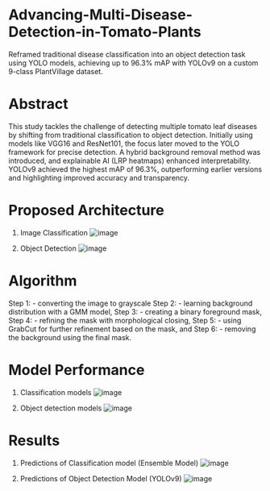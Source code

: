 # Advancing-Multi-Disease-Detection-in-Tomato-Plants
Reframed traditional disease classification into an object detection task using YOLO models, achieving up to 96.3% mAP with YOLOv9 on a custom 9-class PlantVillage dataset.

# Abstract
This study tackles the challenge of detecting multiple tomato leaf diseases by shifting from traditional classification to object detection. Initially using models like VGG16 and ResNet101, the focus later moved to the YOLO framework for precise detection. A hybrid background removal method was introduced, and explainable AI (LRP heatmaps) enhanced interpretability. YOLOv9 achieved the highest mAP of 96.3%, outperforming earlier versions and highlighting improved accuracy and transparency.

# Proposed Architecture
1. Image Classification
  ![image](https://github.com/user-attachments/assets/3c3c57a7-dff3-4e2a-a1f3-7efe19a3da87)

2. Object Detection
  ![image](https://github.com/user-attachments/assets/900dd384-93ae-4771-9488-5aa28ccf9660)

# Algorithm
Step 1: - converting the image to grayscale 
Step 2: - learning background distribution with a GMM model, 
Step 3: - creating a binary foreground mask, 
Step 4: - refining the mask with morphological closing, 
Step 5: - using GrabCut for further refinement based on the mask, and 
Step 6: - removing the background using the final mask.

# Model Performance
1. Classification models
   ![image](https://github.com/user-attachments/assets/989627be-3a05-481f-a659-e6f8a29d0049)

2. Object detection models
   ![image](https://github.com/user-attachments/assets/950aaf56-fc81-4a3e-a5a4-5a258816281d)

# Results
1. Predictions of Classification model (Ensemble Model)
   ![image](https://github.com/user-attachments/assets/63172da2-6422-4c74-9446-180430931d0d)

2. Predictions of Object Detection Model (YOLOv9)
   ![image](https://github.com/user-attachments/assets/6f484895-a9f1-4d59-8e88-5aa713aadf95)




   
